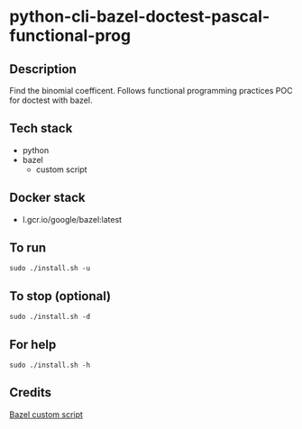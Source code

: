 # python-cli-bazel-doctest-pascal-functional-prog

## Description
Find the binomial coefficent.
Follows functional programming practices
POC for doctest with bazel.

## Tech stack
- python
- bazel
  - custom script

## Docker stack
- l.gcr.io/google/bazel:latest

## To run
`sudo ./install.sh -u`

## To stop (optional)
`sudo ./install.sh -d`

## For help
`sudo ./install.sh -h`

## Credits
[Bazel custom script](https://github.com/1e100/bazel_doctest.git)
